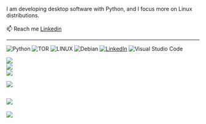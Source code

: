 I am developing desktop software with Python, and I focus more on Linux distributions.
<br><br>📫 Reach me [Linkedin](https://www.linkedin.com/in/burak-t%C3%BCys%C3%BCz-a40b48302)

---

![Python](https://img.shields.io/badge/python-3670A0?style=for-the-badge&logo=python&logoColor=ffdd54) ![TOR](https://img.shields.io/badge/tor-%237E4798.svg?style=for-the-badge&logo=tor-project&logoColor=white) ![LINUX](https://img.shields.io/badge/Linux-FCC624?style=for-the-badge&logo=linux&logoColor=black) ![Debian](https://img.shields.io/badge/Debian-D70A53?style=for-the-badge&logo=debian&logoColor=white)
[![LinkedIn](https://img.shields.io/badge/linkedin-%230077B5.svg?style=for-the-badge&logo=linkedin&logoColor=white)](https://www.linkedin.com/in/burak-t%C3%BCys%C3%BCz-a40b48302) 
![Visual Studio Code](https://img.shields.io/badge/Visual%20Studio%20Code-0078d7.svg?style=for-the-badge&logo=visual-studio-code&logoColor=white)


![](https://github-readme-stats.vercel.app/api?username=BurakTuysuz&theme=dark&hide_border=false&include_all_commits=true&count_private=true)<br/>
![](https://github-readme-streak-stats.herokuapp.com/?user=BurakTuysuz&theme=dark&hide_border=false)<br/>
![](https://github-readme-stats.vercel.app/api/top-langs/?username=BurakTuysuz&theme=dark&hide_border=false&include_all_commits=true&count_private=true&layout=compact)


![](https://github-profile-trophy.vercel.app/?username=BurakTuysuz&theme=radical&no-frame=true&no-bg=false&margin-w=4)


![](https://github-contributor-stats.vercel.app/api?username=LuNiZz&limit=5&theme=dark&combine_all_yearly_contributions=true)
---

![](https://komarev.com/ghpvc/?username=BurakTuysuz&color=blueviolet)
